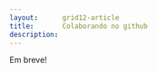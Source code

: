```yaml
---
layout:      grid12-article
title:       Colaborando no github
description: 
---
```



Em breve!


<!--
Entenda as issues.

O que é issue.

Entenda as tags e releases.

Pull requests

fazendo pull requests

Merge automáticos


https://github.com/nfephp-org/nfephp/wiki/Contribuindo-usando-o-GitHub
http://www.akitaonrails.com/2008/09/21/colaborando-no-github#.VFj2LeJXaiv
http://imasters.com.br/gerencia-de-ti/fluxo-de-desenvolvimento-com-gitflow/
-->